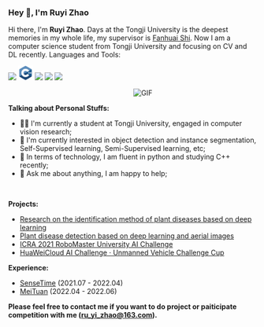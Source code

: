 ### Hey 👋, I'm Ruyi Zhao

Hi there, I'm **Ruyi Zhao**. Days at the Tongji University is the deepest memories in my whole life, my supervisor is [Fanhuai Shi](https://baike.baidu.com/item/%E7%9F%B3%E7%B9%81%E6%A7%90/49755710?fr=aladdin). Now I am a computer science student from Tongji University and focusing on CV and DL recently. Languages and Tools:

<code><img height="30" src="https://upload.wikimedia.org/wikipedia/commons/thumb/c/c3/Python-logo-notext.svg/220px-Python-logo-notext.svg.png"></code>
<code><img height="30" src="https://raw.githubusercontent.com/github/explore/80688e429a7d4ef2fca1e82350fe8e3517d3494d/topics/cpp/cpp.png"></code>
<code><img height="30" src="https://upload.wikimedia.org/wikipedia/commons/thumb/9/92/LaTeX_logo.svg/1599px-LaTeX_logo.svg.png"></code>
<code><img height="30" src="https://upload.wikimedia.org/wikipedia/commons/thumb/7/74/Arch_Linux_logo.svg/250px-Arch_Linux_logo.svg.png"></code>
<code><img height="30" src="https://upload.wikimedia.org/wikipedia/commons/9/96/Pytorch_logo.png"></code>


<img align="right" alt="GIF" width="250px" src="https://i.pinimg.com/originals/e4/26/70/e426702edf874b181aced1e2fa5c6cde.gif" />
<br />

**Talking about Personal Stuffs:**

- 👨‍💻 I'm currently a student at Tongji University, engaged in computer vision research;
- 🌱 I'm currently interested in object detection and instance segmentation, Self-Supervised learning, Semi-Supervised learning, etc;
- 🤔 In terms of technology, I am fluent in python and studying C++ recently;
- 💬 Ask me about anything, I am happy to help;

<br />

**Projects:**
+ [Research on the identification method of plant diseases based on deep learning](https://github.com/AKU-hub/I2DKPCN)
+ [Plant disease detection based on deep learning and aerial images](https://github.com/AKU-hub/PDD)
+ [ICRA 2021 RoboMaster University AI Challenge](https://github.com/AKU-hub/ICRA2021)
+ [HuaWeiCloud AI Challenge · Unmanned Vehicle Challenge Cup](https://github.com/AKU-hub/HWCloud2021)

**Experience:**
+ [SenseTime](https://www.sensetime.com/cn) (2021.07 - 2022.04)
+ [MeiTuan](https://www.meituan.com/) (2022.04 - 2022.06)

**Please feel free to contact me if you want to do project or paiticipate competition with me (ru_yi_zhao@163.com).**